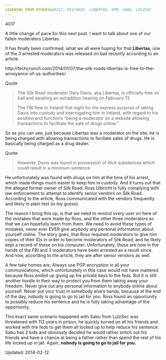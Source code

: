 ```yaml
---
LEARNING FROM OTHERS&#8217; MISTAKES. LIBERTAS, DPR, SABU, LULZSEC
---
```

4017


<p>A little change of pace for this next post. I want to talk about one of our fallen moderators Libertas.</p>
<p>It has finally been confirmed, what we all were hoping for that <strong>Libertas</strong>, one of the 3 arrested moderators was released on bail recently according to an article.</p>
<p>http://techcrunch.com/2014/01/07/the-silk-roads-libertas-is-free-to-the-annoyance-of-us-authorities/</p>
<div>
<div>Quote</div>
</div>
<blockquote><p>The Silk Road moderator Gary Davis, aka Libertas, is officially free on bail and awaiting an extradition hearing on February 13.</p>
<p>The FBI flew to Ireland that night for the express purpose of taking Davis into custody and interrogating him in Ireland, with regard to his position and functions “being a moderator on a website allowing transactions to facilitate the sale of drugs online.”</p></blockquote>
<p>So as you can see, just because Libertas was a moderator on the site, he is being charged with allowing transactions to faciliate sales of drugs. He is basically being charged as a drug dealer.</p>
<div>
<div>Quote</div>
</div>
<blockquote><p>However, Davis was found in possession of illicit substances which could result in a minimum sentence.</p></blockquote>
<p>He unfortunately was found with drugs on him at the time of his arrest, which made things much easier to keep him in custody. And it turns out that the alleged former owner of Silk Road, Ross Ulbricht is fully complying with law enforcement to attempt to identify senior vendors on Silk Road. According to the article, Ross communicated with the vendors frequently and likely in plain text (is my guess).</p>
<p>The reason I bring this up, is that we need to remind every user on here of the mistakes that were made by Ross, and the other three moderators so that we can hopefully learn from them. We need to avoid these types of mistakes, never ever EVER give anybody any personal information about yourself online. The story goes, that Ross required moderators to give him copies of their IDs in order to become moderators of Silk Road, and he likely kept a record of these on his computer. Unfortunately, these are now in the hands of the FBI and 3 moderators have been arrested as a result since. And now, according to the article, they are after senior vendors as well.</p>
<p>A few take homes are; Always use PGP encryption in all your communications, which unfortunately in this case would not have mattered because Ross ended up giving up his private keys to the feds. But it is still another hurdle in their way to protect you from them taking away your freedom. Never give out any personal information to anybody online about yourself. Never put your trust in somebody else&#8217;s hands, because at the end of the day, nobody is going to go to jail for you. Ross found an opportunity to possibly reduce his sentence and he is fully taking advantage of the opportunity.</p>
<p>This exact same scenario happened with Sabu from LulzSec was threatened with 112 years in prison, he quickly turned on all his friends and worked with the feds to get them all locked up to help reduce his sentence. Sabu has 2 kids and obviously decided he would rather snitch out his friends and have a chance at being a father rather than spend the rest of his life locked up in jail. Again, <strong>nobody is going to go to jail for you.</strong></p>

Updated: 2014-02-12

